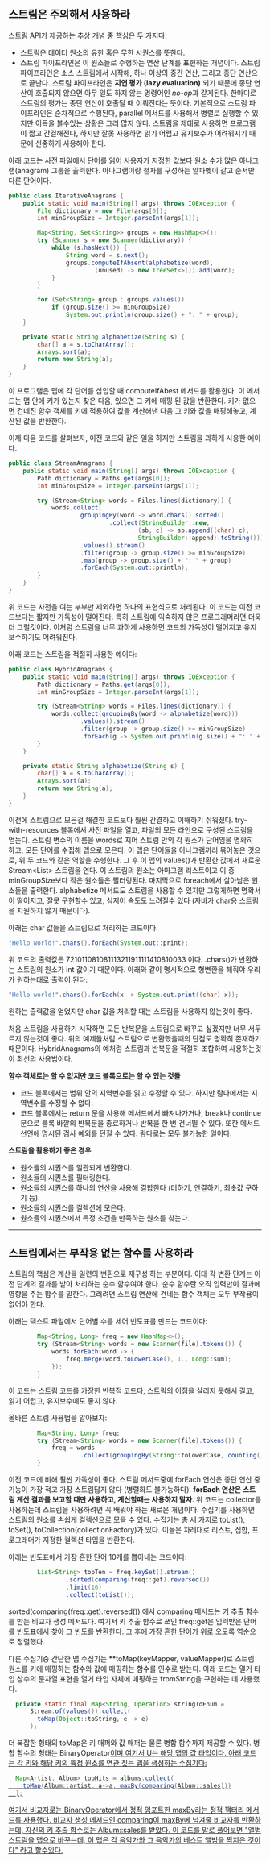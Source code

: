 ## 스트림은 주의해서 사용하라

스트림 API가 제공하는 추상 개념 중 핵심은 두 가지다:
  - 스트림은 데이터 원소의 유한 혹은 무한 시퀀스를 뜻한다.
  - 스트림 파이프라인은 이 원소들로 수행하는 연산 단계를 표현하는 개념이다.
스트림 파이프라인은 소스 스트림에서 시작해, 하나 이상의 중간 연산, 그리고 종단 연산으로 끝난다. 스트림 파이프라인은 **지연 평가 (lazy evaluation)** 되기 때문에 종단 연산이 호출되지 않으면 아무 일도 하지 않는 명령어인 *no-op*과 같게된다. 한마디로 스트림의 평가는 종단 연산이 호출될 때 이뤄진다는 뜻이다. 기본적으로 스트림 파이프라인은 순차적으로 수행된다, parallel 메서드를 사용해서 병렬로 실행할 수 있지만 이득을 볼수있는 상황은 그리 많지 않다. 스트림을 제대로 사용하면 프로그램이 짧고 간결해진다, 하지만 잘못 사용하면 읽기 어렵고 유지보수가 어려워지기 때문에 신중하게 사용해야 한다. 

아래 코드는 사전 파일에서 단어를 읽어 사용자가 지정한 값보다 원소 수가 많은 아나그램(anagram) 그룹을 출력한다. 아나그램이랑 철자를 구성하는 알파벳이 같고 순서만 다른 단어이다. 
```java
public class IterativeAnagrams {
    public static void main(String[] args) throws IOException {
        File dictionary = new File(args[0]);
        int minGroupSize = Integer.parseInt(args[1]);

        Map<String, Set<String>> groups = new HashMap<>();
        try (Scanner s = new Scanner(dictionary)) {
            while (s.hasNext()) {
                String word = s.next();
                groups.computeIfAbsent(alphabetize(word),
                        (unused) -> new TreeSet<>()).add(word);
            }
        }

        for (Set<String> group : groups.values())
            if (group.size() >= minGroupSize)
                System.out.println(group.size() + ": " + group);
    }

    private static String alphabetize(String s) {
        char[] a = s.toCharArray();
        Arrays.sort(a);
        return new String(a);
    }
}
```
이 프로그램은 맵에 각 단어를 삽입할 때 computeIfAbest 메서드를 활용한다. 이 메서드는 맵 안에 키가 있는지 찾은 다음, 있으면 그 키에 매핑 된 값을 반환한다. 키가 없으면 건네진 함수 객체를 키에 적용하여 값을 계산해낸 다음 그 키와 값을 매핑해놓고, 계산된 값을 반환한다.

이제 다음 코드를 살펴보자, 이전 코드와 같은 일을 하지만 스트림을 과하게 사용한 예이다.
```java
public class StreamAnagrams {
    public static void main(String[] args) throws IOException {
        Path dictionary = Paths.get(args[0]);
        int minGroupSize = Integer.parseInt(args[1]);

        try (Stream<String> words = Files.lines(dictionary)) {
            words.collect(
                    groupingBy(word -> word.chars().sorted()
                            .collect(StringBuilder::new,
                                    (sb, c) -> sb.append((char) c),
                                    StringBuilder::append).toString()))
                    .values().stream()
                    .filter(group -> group.size() >= minGroupSize)
                    .map(group -> group.size() + ": " + group)
                    .forEach(System.out::println);
        }
    }
}
```
위 코드는 사전을 여는 부부만 제외하면 하나의 표현식으로 처리된다. 이 코드는 이전 코드보다는 짧지만 가독성이 떨어진다. 특히 스트림에 익숙하지 않은 프로그래머라면 더욱더 그럴것이다. 이처럼 스트림을 너무 과하게 사용하면 코드의 가독성이 떨어지고 유지보수하기도 어려워진다.

아래 코드는 스트림을 적절히 사용한 예이다:
```java
public class HybridAnagrams {
    public static void main(String[] args) throws IOException {
        Path dictionary = Paths.get(args[0]);
        int minGroupSize = Integer.parseInt(args[1]);

        try (Stream<String> words = Files.lines(dictionary)) {
            words.collect(groupingBy(word -> alphabetize(word)))
                    .values().stream()
                    .filter(group -> group.size() >= minGroupSize)
                    .forEach(g -> System.out.println(g.size() + ": " + g));
        }
    }

    private static String alphabetize(String s) {
        char[] a = s.toCharArray();
        Arrays.sort(a);
        return new String(a);
    }
}
```
이전에 스트림으로 모든걸 해결한 코드보다 훨씬 간결하고 이해하기 쉬워졌다. try-with-resources 블록에서 사전 파일을 열고, 파일의 모든 라인으로 구성된 스트림을 얻는다. 스트림 변수의 이름을 words로 지어 스트림 안의 각 원소가 단어임을 명확히 하고, 모든 단어를 수집해 맵으로 모은다. 이 맵은 단어들을 아나그램끼리 묶어놓은 것으로, 위 두 코드와 같은 역할을 수행한다. 그 후 이 맵의 values()가 반환한 값에서 새로운 Stream<List<String>> 스트림을 연다. 이 스트림의 원소는 아마그램 리스트이고 이 중 minGroupSize보다 작은 원소들은 필터링된다. 마지막으로 foreach에서 살아남은 원소들을 출력한다. alphabetize 메서드도 스트림을 사용할 수 있지만 그렇게하면 명확서이 떨어지고, 잘못 구현할수 있고, 심지어 속도도 느려질수 있다 (자바가 char용 스트림을 지원하지 않기 때문이다). 

아래는 char 값들을 스트림으로 처리하는 코드이다.
```java
"Hello world!".chars().forEach(System.out::print);
```
위 코드의 출력값은 721011081081113211911111410810033 이다. .chars()가 반환하는 스트림의 원소가 int 값이기 때문이다. 아래와 같이 명시적으로 형변환을 해줘야 우리가 원하는대로 출력이 된다:
```java
"Hello world!".chars().forEach(x -> System.out.print((char) x));
```
원하는 출력값을 얻었지만 char 값을 처리할 때는 스트림을 사용하지 않는것이 좋다.

처음 스트림을 사용하기 시작하면 모든 반복문을 스트림으로 바꾸고 싶겠지만 너무 서두르지 않는것이 좋다. 위의 예제들처럼 스트림으로 변환했을때의 단점도 명확히 존재하기 때문이다. HybridAnagrams의 예처럼 스트림과 반복문을 적절히 조합하여 사용하는것이 최선의 사용법이다.

**함수 객체로는 할 수 없지만 코드 블록으로는 할 수 있는 것들**
  - 코드 블록에서는 범위 안의 지역변수를 읽고 수정할 수 있다. 하지만 람다에서는 지역변수를 수정할 수 없다.
  - 코드 블록에서는 return 문을 사용해 메서드에서 빠져나가거나, break나 continue 문으로 블록 바깥의 반복문을 종료하거나 반복을 한 번 건너뛸 수 있다. 또한 메서드 선언에 명시된 검사 예외를 던질 수 있다. 람다로는 모두 불가능한 일이다.

**스트림을 활용하기 좋은 경우**
  - 원소들의 시퀀스를 일관되게 변환한다.
  - 원소들의 시퀀스를 필터링한다.
  - 원소들의 시퀀스를 하나의 연산을 사용해 결합한다 (더하기, 연결하기, 최솟값 구하기 등).
  - 원소들의 시퀀스를 컬렉션에 모은다.
  - 원소들의 시퀀스에서 특정 조건을 만족하는 원소를 찾는다.

-------------------------------------------------

## 스트림에서는 부작용 없는 함수를 사용하라

스트림의 핵심은 계산을 일련의 변횐으로 재구성 하는 부분이다. 이대 각 변환 단계는 이전 단계의 결과를 받아 처리하는 순수 함수여야 한다. 순수 함수란 오직 입력만이 결과에 영향을 주는 함수를 말한다. 그러려면 스트림 연산에 건네는 함수 객체는 모두 부작용이 없어야 한다.

아래는 텍스트 파일에서 단어별 수를 세어 빈도표를 만드는 코드이다:
```java
        Map<String, Long> freq = new HashMap<>();
        try (Stream<String> words = new Scanner(file).tokens()) {
            words.forEach(word -> {
                freq.merge(word.toLowerCase(), 1L, Long::sum);
            });
        }
```
이 코드는 스트림 코드를 가장한 반복적 코드다, 스트림의 이점을 살리지 못해서 길고, 읽기 어렵고, 유지보수에도 좋지 않다.

올바른 스트림 사용법을 알아보자:
```java
        Map<String, Long> freq;
        try (Stream<String> words = new Scanner(file).tokens()) {
            freq = words
                    .collect(groupingBy(String::toLowerCase, counting()));
        }
```
이전 코드에 비해 훨씬 가독성이 좋다. 스트림 메서드중에 forEach 연산은 종단 연산 중 기능이 가장 적고 가장 스트림답지 않다 (병렬화도 불가능하다). **forEach 연산은 스트림 계산 결과를 보고할 때만 사용하고, 계산할때는 사용하지 말자**. 위 코드는 collector를 사용하는데 스트림을 사용하려면 꼭 배워야 하는 새로운 개념이다. 
  수집기를 사용하면 스트림의 원소를 손쉽게 컬렉션으로 모을 수 있다. 수집기는 총 세 가지로 toList(), toSet(), toCollection(collectionFactory)가 있다. 이들은 차례대로 리스트, 집합, 프로그래머가 지정한 컬렉션 타입을 반환한다. 

  아래는 빈도표에서 가장 흔한 단어 10개를 뽑아내는 코드이다:
```java
        List<String> topTen = freq.keySet().stream()
                .sorted(comparing(freq::get).reversed())
                .limit(10)
                .collect(toList());
```
sorted(comparing(freq::get).reversed()) 에서 comparing 메서드는 키 추출 함수를 받는 비교자 생성 메서드다. 여기서 키 추출 함수로 쓰인 freq::get은 입력받은 단어를 빈도표에서 찾아 그 빈도를 반환한다. 그 후에 가장 흔한 단어가 위로 오도록 역순으로 정렬했다.

  다른 수집기중 간단한 맵 수집기는 **toMap(keyMapper, valueMapper)로 스트림 원소를 키에 매핑하는 함수와 값에 매핑하는 함수를 인수로 받는다. 아래 코드는 열거 타입 상수의 문자열 표현을 열거 타입 자체에 매핑하는 fromString을 구현하는 데 사용했다.
```java
  private static final Map<String, Operation> stringToEnum =
      Stream.of(values()).collect(
        toMap(Object::toString, e -> e)
      );
```

  더 복잡한 형태의 toMap은 키 매퍼와 값 매퍼는 물론 병합 함수까지 제공할 수 있다. 병합 함수의 형태는 BinaryOperator<U>이며 여기서 U는 해당 맵의 값 타입이다. 아래 코드는 각 키와 해당 키의 특정 원소를 연관 짓는 맵을 생성하는 수집기다:
```java
  Map<Artist, Album> topHits = albums.collect(
    toMap(Album::artist, a->a, maxBy(comparing(Album::sales)))
  );
```
여기서 비교자로는 BinaryOperator에서 정적 임포트한 maxBy라는 정적 팩터리 메서드를 사용했다. 비교자 생성 메서드인 comparing이 maxBy에 넘겨줄 비교자를 반환하는데, 자신의 키 추출 함수로는 Album::sales를 받았다. 이 코드를 말로 풀어보면 "앨범 스트림을 맵으로 바꾸는데, 이 맵은 각 음악가와 그 음악가의 베스트 앨범을 짝지은 것이다" 라고 할수있다. 